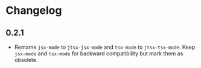 <!-- markdownlint-disable MD001 MD013 -->

# Changelog

## 0.2.1

* Remame `jsx-mode` to `jtsx-jsx-mode` and `tsx-mode` to `jtsx-tsx-mode`. Keep `jsx-mode` and `tsx-mode` for backward compatibility but mark them as obsolete.
